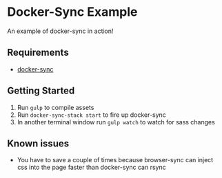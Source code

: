 # Docker-Sync Example

An example of docker-sync in action!

## Requirements

* [docker-sync](https://github.com/EugenMayer/docker-sync/wiki/1.-Installation)

## Getting Started

1. Run `gulp` to compile assets
2. Run `docker-sync-stack start` to fire up docker-sync
3. In another terminal window run `gulp watch` to watch for sass changes

## Known issues

* You have to save a couple of times because browser-sync can inject css into the page faster than docker-sync can rsync
